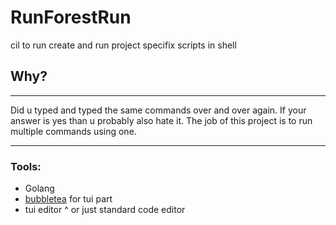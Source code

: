 # RunForestRun
cil to run create and run project specifix scripts in shell

## Why?
___

Did u typed and typed the same commands over and over again. If your answer is yes than u probably also hate it.
The job of this project is to run multiple commands using one. 
___

### Tools:
- Golang
- [bubbletea](github.com/charmbracelet/bubbletea) for tui part
- tui editor ^ or just standard code editor

